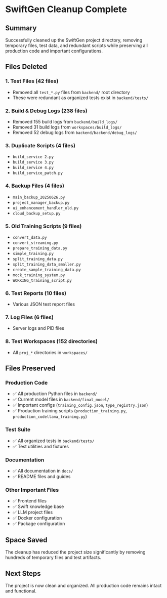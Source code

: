 # SwiftGen Cleanup Complete

## Summary
Successfully cleaned up the SwiftGen project directory, removing temporary files, test data, and redundant scripts while preserving all production code and important configurations.

## Files Deleted

### 1. Test Files (42 files)
- Removed all `test_*.py` files from `backend/` root directory
- These were redundant as organized tests exist in `backend/tests/`

### 2. Build & Debug Logs (238 files)
- Removed 155 build logs from `backend/build_logs/`
- Removed 31 build logs from `workspaces/build_logs/`
- Removed 52 debug logs from `backend/backend/debug_logs/`

### 3. Duplicate Scripts (4 files)
- `build_service 2.py`
- `build_service 3.py`
- `build_service 4.py`
- `build_service_patch.py`

### 4. Backup Files (4 files)
- `main_backup_20250626.py`
- `project_manager_backup.py`
- `ui_enhancement_handler_old.py`
- `cloud_backup_setup.py`

### 5. Old Training Scripts (9 files)
- `convert_data.py`
- `convert_streaming.py`
- `prepare_training_data.py`
- `simple_training.py`
- `split_training_data.py`
- `split_training_data_smaller.py`
- `create_sample_training_data.py`
- `mock_training_system.py`
- `WORKING_training_script.py`

### 6. Test Reports (10 files)
- Various JSON test report files

### 7. Log Files (6 files)
- Server logs and PID files

### 8. Test Workspaces (152 directories)
- All `proj_*` directories in `workspaces/`

## Files Preserved

### Production Code
- ✅ All production Python files in `backend/`
- ✅ Current model files in `backend/final_model/`
- ✅ Important configs (`training_config.json`, `type_registry.json`)
- ✅ Production training scripts (`production_training.py`, `production_codellama_training.py`)

### Test Suite
- ✅ All organized tests in `backend/tests/`
- ✅ Test utilities and fixtures

### Documentation
- ✅ All documentation in `docs/`
- ✅ README files and guides

### Other Important Files
- ✅ Frontend files
- ✅ Swift knowledge base
- ✅ LLM project files
- ✅ Docker configuration
- ✅ Package configuration

## Space Saved
The cleanup has reduced the project size significantly by removing hundreds of temporary files and test artifacts.

## Next Steps
The project is now clean and organized. All production code remains intact and functional.